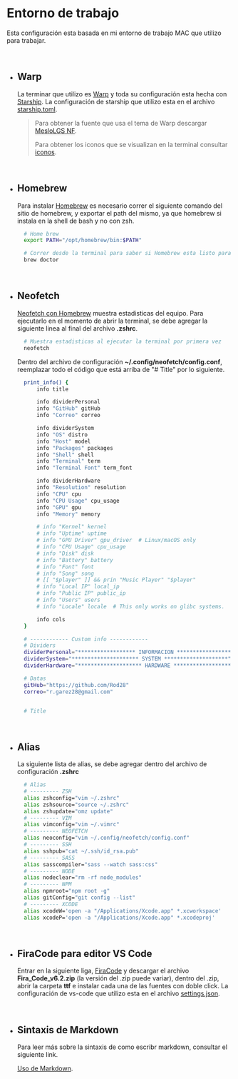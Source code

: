 # Entorno de trabajo

Esta configuración esta basada en mi entorno de trabajo MAC que utilizo para trabajar.

&nbsp;

- ## Warp

  La terminar que utilizo es [Warp](https://docs.warp.dev/getting-started/readme) y toda su configuración esta hecha con [Starship](https://starship.rs/guide/#%F0%9F%9A%80-installation). La configuración de starship que utilizo esta en el archivo [starship.toml](./starship.toml).

  > Para obtener la fuente que usa el tema de Warp descargar [MesloLGS NF](https://github.com/romkatv/dotfiles-public/tree/master/.local/share/fonts/NerdFonts).
  >
  > Para obtener los iconos que se visualizan en la terminal consultar [iconos](https://starship.rs/presets/nerd-font).

&nbsp;

- ## Homebrew

  Para instalar [Homebrew](https://brew.sh/) es necesario correr el siguiente comando del sitio de homebrew, y exportar el path del mismo, ya que homebrew si instala en la shell de bash y no con zsh.

    ```zsh
      # Home brew
      export PATH="/opt/homebrew/bin:$PATH"

      # Correr desde la terminal para saber si Homebrew esta listo para usarse
      brew doctor
    ```

&nbsp;

- ## Neofetch

  [Neofetch con Homebrew](https://formulae.brew.sh/formula/neofetch#default) muestra estadisticas del equipo. Para ejecutarlo en el momento de abrir la terminal, se debe agregar la siguiente linea al final del archivo **.zshrc**.

    ```zsh
      # Muestra estadisticas al ejecutar la terminal por primera vez
      neofetch
    ```

  Dentro del archivo de configuración **~/.config/neofetch/config.conf**, reemplazar todo el código que está arriba de "# Title" por lo siguiente.

    ```zsh
      print_info() {
          info title

          info dividerPersonal
          info "GitHub" gitHub
          info "Correo" correo

          info dividerSystem
          info "OS" distro
          info "Host" model
          info "Packages" packages
          info "Shell" shell
          info "Terminal" term
          info "Terminal Font" term_font

          info dividerHardware
          info "Resolution" resolution
          info "CPU" cpu
          info "CPU Usage" cpu_usage
          info "GPU" gpu
          info "Memory" memory

          # info "Kernel" kernel
          # info "Uptime" uptime
          # info "GPU Driver" gpu_driver  # Linux/macOS only
          # info "CPU Usage" cpu_usage
          # info "Disk" disk
          # info "Battery" battery
          # info "Font" font
          # info "Song" song
          # [[ "$player" ]] && prin "Music Player" "$player"
          # info "Local IP" local_ip
          # info "Public IP" public_ip
          # info "Users" users
          # info "Locale" locale  # This only works on glibc systems.

          info cols
      }

      # ------------ Custom info ------------
      # Dividers
      dividerPersonal="****************** INFORMACION ******************"
      dividerSystem="********************* SYSTEM ********************"
      dividerHardware="******************** HARDWARE *******************"

      # Datas
      gitHub="https://github.com/Rod28"
      correo="r.garez28@gmail.com"


      # Title
    ```

&nbsp;

- ## Alias

  La siguiente lista de alias, se debe agregar dentro del archivo de configuración **.zshrc**

    ```zsh
      # Alias
      # --------- ZSH
      alias zshconfig="vim ~/.zshrc"
      alias zshsource="source ~/.zshrc"
      alias zshupdate="omz update"
      # --------- VIM
      alias vimconfig="vim ~/.vimrc"
      # --------- NEOFETCH
      alias neoconfig="vim ~/.config/neofetch/config.conf"
      # --------- SSH
      alias sshpub="cat ~/.ssh/id_rsa.pub"
      # --------- SASS
      alias sasscompiler="sass --watch sass:css"
      # --------- NODE
      alias nodeclear="rm -rf node_modules"
      # --------- NPM
      alias npmroot="npm root -g"
      alias gitConfig="git config --list"
      # --------- XCODE
      alias xcodeW='open -a "/Applications/Xcode.app" *.xcworkspace'
      alias xcodeP='open -a "/Applications/Xcode.app" *.xcodeproj'
    ```

&nbsp;

- ## FiraCode para editor VS Code

  Entrar en la siguiente liga, [FiraCode](https://github.com/tonsky/FiraCode) y descargar el archivo **Fira_Code_v6.2.zip** (la versión del .zip puede variar), dentro del .zip, abrir la carpeta **ttf** e instalar cada una de las fuentes con doble click. La configuración de vs-code que utilizo esta en el archivo [settings.json](./settings.json).

&nbsp;

- ## Sintaxis de Markdown

  Para leer más sobre la sintaxis de como escribr markdown, consultar el siguiente link.

  [Uso de Markdown](https://markdown.es/sintaxis-markdown/).
